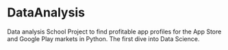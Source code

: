 # DataAnalysis

Data analysis School Project to find profitable app profiles for the App Store and Google Play markets in Python. The first dive into Data Science.
